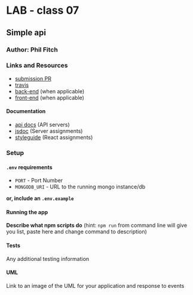 # LAB - class 07

## Simple api

### Author: Phil Fitch

### Links and Resources
* [submission PR](https://github.com/philfitch-401-advanced-javascript/lab-class07/pull/1)
* [travis](https://travis-ci.com/philfitch-401-advanced-javascript/lab-class07)
* [back-end](http://xyz.com) (when applicable)
* [front-end](http://xyz.com) (when applicable)

#### Documentation
* [api docs](https://app.swaggerhub.com/apis/PhilFitch/default-title/0.1#/) (API servers)
* [jsdoc](http://xyz.com) (Server assignments)
* [styleguide](http://xyz.com) (React assignments)

### Setup
#### `.env` requirements
* `PORT` - Port Number
* `MONGODB_URI` - URL to the running mongo instance/db

**or, include an `.env.example`**

#### Running the app

**Describe what npm scripts do**
(hint: `npm run` from command line will give you list, paste here and change
command to description)
  
#### Tests
Any additional testing information

#### UML
Link to an image of the UML for your application and response to events

